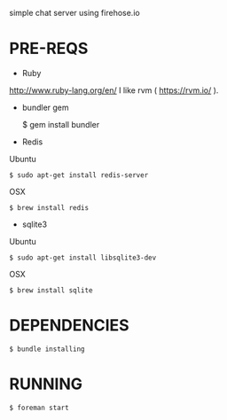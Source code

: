 simple chat server using firehose.io

# PRE-REQS

  * Ruby

  http://www.ruby-lang.org/en/
  I like rvm ( https://rvm.io/ ).

  * bundler gem

    $ gem install bundler

  * Redis

  Ubuntu

    $ sudo apt-get install redis-server

  OSX

    $ brew install redis

  * sqlite3

  Ubuntu

    $ sudo apt-get install libsqlite3-dev

  OSX

    $ brew install sqlite

# DEPENDENCIES

    $ bundle installing

# RUNNING

    $ foreman start
